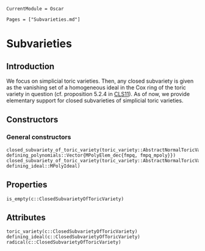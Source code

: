 ```@meta
CurrentModule = Oscar
```

```@contents
Pages = ["Subvarieties.md"]
```


# Subvarieties

## Introduction

We focus on simplicial toric varieties. Then, any
closed subvariety is given as the vanishing set of
a homogeneous ideal in the Cox ring of the toric
variety in question (cf. proposition 5.2.4 in
[CLS11](@cite)). As of now, we provide elementary
support for closed subvarieties of simplicial toric
varieties.


## Constructors

### General constructors

```@docs
closed_subvariety_of_toric_variety(toric_variety::AbstractNormalToricVariety, defining_polynomials::Vector{MPolyElem_dec{fmpq, fmpq_mpoly}})
closed_subvariety_of_toric_variety(toric_variety::AbstractNormalToricVariety, defining_ideal::MPolyIdeal)
```


## Properties

```@docs
is_empty(c::ClosedSubvarietyOfToricVariety)
```


## Attributes

```@docs
toric_variety(c::ClosedSubvarietyOfToricVariety)
defining_ideal(c::ClosedSubvarietyOfToricVariety)
radical(c::ClosedSubvarietyOfToricVariety)
```
